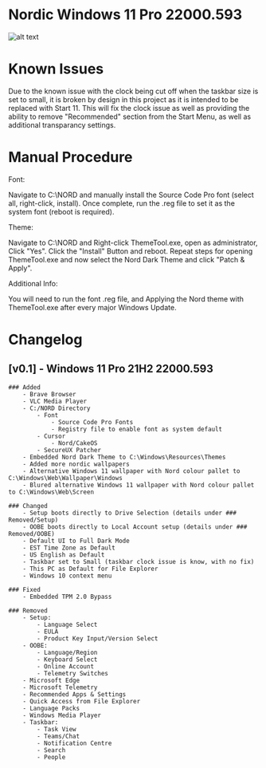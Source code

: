 # Nordic Windows 11 Pro 22000.593

![alt text](https://i.imgur.com/dwgVPXF.png?raw=true)

# Known Issues
Due to the known issue with the clock being cut off when the taskbar size is set to small, it is broken by design in this project as it is intended to be replaced with Start 11. This will fix the clock issue as well as providing the ability to remove "Recommended" section from the Start Menu, as well as additional transparancy settings.

# Manual Procedure
Font:

Navigate to C:\NORD and manually install the Source Code Pro font (select all, right-click, install). Once complete, run the .reg file to set it as the system font (reboot is required).

Theme:

Navigate to C:\NORD and Right-click ThemeTool.exe, open as administrator, Click "Yes". Click the "Install" Button and reboot. Repeat steps for opening ThemeTool.exe and now select the Nord Dark Theme and click "Patch & Apply".

Additional Info:

You will need to run the font .reg file, and Applying the Nord theme with ThemeTool.exe after every major Windows Update.

# Changelog

## [v0.1] - Windows 11 Pro 21H2 22000.593
	### Added
		- Brave Browser
		- VLC Media Player
		- C:/NORD Directory
			- Font
				- Source Code Pro Fonts
				- Registry file to enable font as system default
			- Cursor
				- Nord/CakeOS
			- SecureUX Patcher
		- Embedded Nord Dark Theme to C:\Windows\Resources\Themes
		- Added more nordic wallpapers
   		- Alternative Windows 11 wallpaper with Nord colour pallet to C:\Windows\Web\Wallpaper\Windows
 		- Blured alternative Windows 11 wallpaper with Nord colour pallet to C:\Windows\Web\Screen

	### Changed
		- Setup boots directly to Drive Selection (details under ### Removed/Setup)
		- OOBE boots directly to Local Account setup (details under ### Removed/OOBE)
		- Default UI to Full Dark Mode
		- EST Time Zone as Default
		- US English as Default
		- Taskbar set to Small (taskbar clock issue is know, with no fix)
		- This PC as Default for File Explorer
		- Windows 10 context menu

	### Fixed
		- Embedded TPM 2.0 Bypass
    
	### Removed
		- Setup:
			- Language Select
			- EULA
			- Product Key Input/Version Select
		- OOBE:
			- Language/Region
			- Keyboard Select
			- Online Account
			- Telemetry Switches
		- Microsoft Edge
		- Microsoft Telemetry
		- Recommended Apps & Settings
		- Quick Access from File Explorer
		- Language Packs
		- Windows Media Player
		- Taskbar:
			- Task View
			- Teams/Chat
			- Notification Centre
			- Search
			- People
